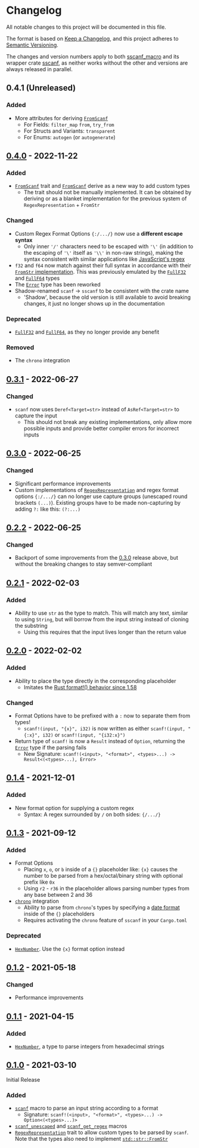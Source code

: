# Changelog

All notable changes to this project will be documented in this file.

The format is based on [Keep a Changelog](https://keepachangelog.com/en/1.0.0/),
and this project adheres to [Semantic Versioning](https://semver.org/spec/v2.0.0.html).

The changes and version numbers apply to both [sscanf_macro](https://crates.io/crates/sscanf_macro)
and its wrapper crate [sscanf](https://crates.io/crates/sscanf), as neither works without the other
and versions are always released in parallel.


## 0.4.1 (Unreleased)

### Added
- More attributes for deriving [`FromScanf`](https://docs.rs/sscanf/0.4.1/sscanf/derive.FromScanf.html)
  - For Fields: `filter_map` `from`, `try_from`
  - For Structs and Variants: `transparent`
  - For Enums: `autogen` (or `autogenerate`)

## [0.4.0](https://github.com/mich101mich/sscanf/releases/tag/0.4.0) - 2022-11-22

### Added
- [`FromScanf`](https://docs.rs/sscanf/0.4.0/sscanf/trait.FromScanf.html) trait and
  [`FromScanf`](https://docs.rs/sscanf/0.4.0/sscanf/derive.FromScanf.html) derive as a new way to
  add custom types
  - The trait should not be manually implemented. It can be obtained by deriving or as a blanket
    implementation for the previous system of `RegexRepresentation` + `FromStr`

### Changed
- Custom Regex Format Options `{:/.../}` now use a **different escape syntax**
  - Only inner `'/'` characters need to be escaped with `'\'` (in addition to the escaping of `'\'`
    itself as `'\\'` in non-raw strings), making the syntax consistent with similar applications
    like [JavaScript's regex](https://developer.mozilla.org/en-US/docs/Web/JavaScript/Guide/Regular_Expressions#escaping)
- `f32` and `f64` now match against their full syntax in accordance with their [`FromStr`
  implementation](https://doc.rust-lang.org/std/primitive.f32.html#impl-FromStr-for-f32). This was
  previously emulated by the [`FullF32`](https://docs.rs/sscanf/0.3.1/sscanf/struct.FullF32.html)
  and [`FullF64`](https://docs.rs/sscanf/0.3.1/sscanf/struct.FullF64.html) types
- The [`Error`](https://docs.rs/sscanf/0.4.0/sscanf/enum.Error.html) type has been reworked
- Shadow-renamed `scanf` -> `sscanf` to be consistent with the crate name
  - 'Shadow', because the old version is still available to avoid breaking changes, it just no
    longer shows up in the documentation

### Deprecated
- [`FullF32`](https://docs.rs/sscanf/0.4.0/sscanf/struct.FullF32.html) and [`FullF64`](https://docs.rs/sscanf/0.4.0/sscanf/struct.FullF64.html),
  as they no longer provide any benefit

### Removed
- The `chrono` integration

## [0.3.1](https://github.com/mich101mich/sscanf/releases/tag/0.3.1) - 2022-06-27

### Changed
- `scanf` now uses `Deref<Target=str>` instead of `AsRef<Target=str>` to capture the input
  - This should not break any existing implementations, only allow more possible inputs and provide
    better compiler errors for incorrect inputs

## [0.3.0](https://github.com/mich101mich/sscanf/releases/tag/0.3.0) - 2022-06-25

### Changed
- Significant performance improvements
- Custom implementations of [`RegexRepresentation`](https://docs.rs/sscanf/0.3.0/sscanf/trait.RegexRepresentation.html)
  and regex format options `{:/.../}` can no longer use capture groups (unescaped round brackets
  `(...)`). Existing groups have to be made non-capturing by adding `?:` like this:
  `(?:...)`

## [0.2.2](https://github.com/mich101mich/sscanf/releases/tag/0.2.2) - 2022-06-25

### Changed
- Backport of some improvements from the [0.3.0](#030---2022-06-25) release above, but without the
  breaking changes to stay semver-compliant

## [0.2.1](https://github.com/mich101mich/sscanf/releases/tag/0.2.1) - 2022-02-03

### Added
- Ability to use `str` as the type to match. This will match any text, similar to using `String`,
  but will borrow from the input string instead of cloning the substring
  - Using this requires that the input lives longer than the return value

## [0.2.0](https://github.com/mich101mich/sscanf/releases/tag/0.2.0) - 2022-02-02

### Added
- Ability to place the type directly in the corresponding placeholder
  - Imitates the [Rust format!() behavior since 1.58](https://blog.rust-lang.org/2022/01/13/Rust-1.58.0.html#captured-identifiers-in-format-strings)

### Changed
- Format Options have to be prefixed with a `:` now to separate them from types!
  - `scanf!(input, "{x}", i32)` is now written as either `scanf!(input, "{:x}", i32)` or
    `scanf!(input, "{i32:x}")`
- Return type of `scanf!` is now a `Result` instead of `Option`, returning the
  [`Error`](https://docs.rs/sscanf/0.2.0/sscanf/enum.Error.html) type if the parsing fails
  - New Signature: `scanf!(<input>, "<format>", <types>...) -> Result<(<types>...), Error>`

## [0.1.4](https://github.com/mich101mich/sscanf/releases/tag/0.1.4) - 2021-12-01

### Added
- New format option for supplying a custom regex
  - Syntax: A regex surrounded by `/` on both sides: `{/.../}`

## [0.1.3](https://github.com/mich101mich/sscanf/releases/tag/0.1.3) - 2021-09-12

### Added
- Format Options
  - Placing `x`, `o`, or `b` inside of a `{}` placeholder like: `{x}` causes the number to be
    parsed from a hex/octal/binary string with optional prefix like `0x`
  - Using `r2` - `r36` in the placeholder allows parsing number types from any base between 2
    and 36
- [`chrono`](https://crates.io/crates/chrono) integration
  - Ability to parse from `chrono`'s types by specifying a [date format](https://docs.rs/chrono/latest/chrono/format/strftime/index.html) inside of the `{}` placeholders
  - Requires activating the `chrono` feature of `sscanf` in your `Cargo.toml`

### Deprecated
- [`HexNumber`](https://docs.rs/sscanf/0.1.3/sscanf/struct.HexNumber.html). Use the `{x}` format
  option instead

## [0.1.2](https://github.com/mich101mich/sscanf/releases/tag/0.1.2) - 2021-05-18

### Changed
- Performance improvements

## [0.1.1](https://github.com/mich101mich/sscanf/releases/tag/0.1.1) - 2021-04-15

### Added
- [`HexNumber`](https://docs.rs/sscanf/0.1.1/sscanf/struct.HexNumber.html), a type to parse
  integers from hexadecimal strings

## [0.1.0](https://github.com/mich101mich/sscanf/releases/tag/0.1.0) - 2021-03-10

Initial Release

### Added
- [`scanf`](https://docs.rs/sscanf/0.1.0/sscanf/macro.scanf.html) macro to parse an input string
  according to a format
  - Signature: `scanf!(<input>, "<format>", <types>...) -> Option<(<types>...)>`
- [`scanf_unescaped`](https://docs.rs/sscanf/0.1.0/sscanf/macro.scanf_unescaped.html) and
  [`scanf_get_regex`](https://docs.rs/sscanf/0.1.0/sscanf/macro.scanf_get_regex.html) macros
- [`RegexRepresentation`](https://docs.rs/sscanf/0.1.0/sscanf/trait.RegexRepresentation.html) trait
  to allow custom types to be parsed by `scanf`. Note that the types also need to implement
  [`std::str::FromStr`](https://doc.rust-lang.org/std/str/trait.FromStr.html)

